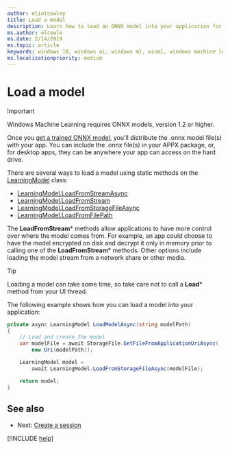 ```yaml
---
author: eliotcowley
title: Load a model
description: Learn how to load an ONNX model into your application for Windows Machine Learning to use.
ms.author: elcowle
ms.date: 2/14/2019
ms.topic: article
keywords: windows 10, windows ai, windows ml, winml, windows machine learning
ms.localizationpriority: medium
---
```


# Load a model

> [!IMPORTANT]
> Windows Machine Learning requires ONNX models, version 1.2 or higher.

Once you [get a trained ONNX model](get-onnx-model.md), you'll distribute the .onnx model file(s) with your app. You can include the .onnx file(s) in your APPX package, or, for desktop apps, they can be anywhere your app can access on the hard drive.

There are several ways to load a model using static methods on the [LearningModel](https://docs.microsoft.com/uwp/api/windows.ai.machinelearning.learningmodel) class:

* [LearningModel.LoadFromStreamAsync](https://docs.microsoft.com/uwp/api/windows.ai.machinelearning.learningmodel.loadfromstreamasync)
* [LearningModel.LoadFromStream](https://docs.microsoft.com/uwp/api/windows.ai.machinelearning.learningmodel.loadfromstream)
* [LearningModel.LoadFromStorageFileAsync](https://docs.microsoft.com/uwp/api/windows.ai.machinelearning.learningmodel.loadfromstoragefileasync)
* [LearningModel.LoadFromFilePath](https://docs.microsoft.com/uwp/api/windows.ai.machinelearning.learningmodel.loadfromfilepath)

The **LoadFromStream*** methods allow applications to have more control over where the model comes from. For example, an app could choose to have the model encrypted on disk and decrypt it only in memory prior to calling one of the **LoadFromStream*** methods. Other options include loading the model stream from a network share or other media.

> [!TIP]
> Loading a model can take some time, so take care not to call a **Load*** method from your UI thread.

The following example shows how you can load a model into your application:

```cs
private async LearningModel LoadModelAsync(string modelPath)
{
    // Load and create the model 
    var modelFile = await StorageFile.GetFileFromApplicationUriAsync(
        new Uri(modelPath));

    LearningModel model = 
        await LearningModel.LoadFromStorageFileAsync(modelFile);

    return model;
}
```

## See also

* Next: [Create a session](create-a-session.md)

[!INCLUDE [help](includes/get-help.md)]
